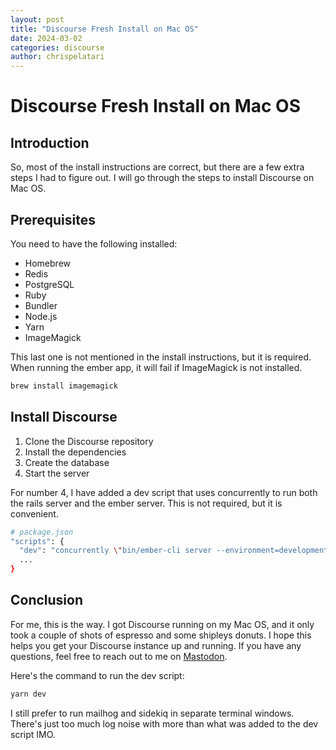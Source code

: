 ```yaml
---
layout: post
title: "Discourse Fresh Install on Mac OS"
date: 2024-03-02 
categories: discourse
author: chrispelatari
---
```


# Discourse Fresh Install on Mac OS

## Introduction
So, most of the install instructions are correct, but there are a few extra steps I had to figure out. I will go through the steps to install Discourse on Mac OS.

## Prerequisites
You need to have the following installed:
- Homebrew
- Redis
- PostgreSQL
- Ruby
- Bundler
- Node.js
- Yarn
- ImageMagick

This last one is not mentioned in the install instructions, but it is required. When running the ember app, it will fail if ImageMagick is not installed.

```sh
brew install imagemagick
```

## Install Discourse
1. Clone the Discourse repository
2. Install the dependencies
3. Create the database
4. Start the server

For number 4, I have added a dev script that uses concurrently to run both the rails server and the ember server. This is not required, but it is convenient.

```sh
# package.json
"scripts": {
  "dev": "concurrently \"bin/ember-cli server --environment=development\" \"RAILS_ENV=development bundle exec rails s\"",
  ...
}
```

## Conclusion
For me, this is the way. I got Discourse running on my Mac OS, and it only took a couple of shots of espresso and some shipleys donuts. I hope this helps you get your Discourse instance up and running. If you have any questions, feel free to reach out to me on [Mastodon](https://hachyderm.io/@blue_fenix).

Here's the command to run the dev script:

```sh
yarn dev
```

I still prefer to run mailhog and sidekiq in separate terminal windows. There's just too much log noise with more than what was added to the dev script IMO.